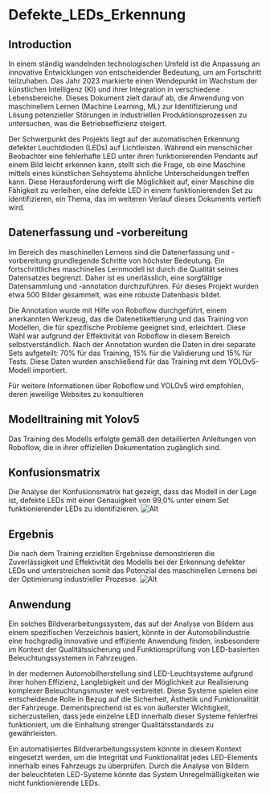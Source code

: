 # Defekte_LEDs_Erkennung

## Introduction

In einem ständig wandelnden technologischen Umfeld ist die Anpassung an innovative Entwicklungen von entscheidender Bedeutung, um am Fortschritt teilzuhaben. Das Jahr 2023 markierte einen Wendepunkt im Wachstum der künstlichen Intelligenz (KI) und ihrer Integration in verschiedene Lebensbereiche. Dieses Dokument zielt darauf ab, die Anwendung von maschinellem Lernen (Machine Learning, ML) zur Identifizierung und Lösung potenzieller Störungen in industriellen Produktionsprozessen zu untersuchen, was die Betriebseffizienz steigert.

Der Schwerpunkt des Projekts liegt auf der automatischen Erkennung defekter Leuchtdioden (LEDs) auf Lichtleisten. Während ein menschlicher Beobachter eine fehlerhafte LED unter ihren funktionierenden Pendants auf einem Bild leicht erkennen kann, stellt sich die Frage, ob eine Maschine mittels eines künstlichen Sehsystems ähnliche Unterscheidungen treffen kann. Diese Herausforderung wirft die Möglichkeit auf, einer Maschine die Fähigkeit zu verleihen, eine defekte LED in einem funktionierenden Set zu identifizieren, ein Thema, das im weiteren Verlauf dieses Dokuments vertieft wird.


## Datenerfassung und -vorbereitung

Im Bereich des maschinellen Lernens sind die Datenerfassung und -vorbereitung grundlegende Schritte von höchster Bedeutung. Ein fortschrittliches maschinelles Lernmodell ist durch die Qualität seines Datensatzes begrenzt. Daher ist es unerlässlich, eine sorgfältige Datensammlung und -annotation durchzuführen. Für dieses Projekt wurden etwa 500 Bilder gesammelt, was eine robuste Datenbasis bildet.

Die Annotation wurde mit Hilfe von Roboflow durchgeführt, einem anerkannten Werkzeug, das die Datenetikettierung und das Training von Modellen, die für spezifische Probleme geeignet sind, erleichtert. Diese Wahl war aufgrund der Effektivität von Roboflow in diesem Bereich selbstverständlich. Nach der Annotation wurden die Daten in drei separate Sets aufgeteilt: 70\% für das Training, 15\% für die Validierung und 15\% für Tests. Diese Daten wurden anschließend für das Training mit dem YOLOv5-Modell importiert.

Für weitere Informationen über Roboflow und YOLOv5 wird empfohlen, deren jeweilige Websites zu konsultieren

## Modelltraining mit Yolov5

Das Training des Modells erfolgte gemäß den detaillierten Anleitungen von Roboflow, die in ihrer offiziellen Dokumentation zugänglich sind. 

## Konfusionsmatrix
Die Analyse der Konfusionsmatrix hat gezeigt, dass das Modell in der Lage ist, defekte LEDs mit einer Genauigkeit von 99,0\% unter einem Set funktionierender LEDs zu identifizieren.
![Alt](https://github.com/ange-nguetsop/Defekte_LEDs_Recognition/blob/main/ConfusionMatrixLED.png)

## Ergebnis 
Die nach dem Training erzielten Ergebnisse demonstrieren die Zuverlässigkeit und Effektivität des Modells bei der Erkennung defekter LEDs und unterstreichen somit das Potenzial des maschinellen Lernens bei der Optimierung industrieller Prozesse.
![Alt](https://github.com/ange-nguetsop/Defekte_LEDs_Recognition/blob/main/Result.png)

## Anwendung
Ein solches Bildverarbeitungssystem, das auf der Analyse von Bildern aus einem spezifischen Verzeichnis basiert, könnte in der Automobilindustrie eine hochgradig innovative und effiziente Anwendung finden, insbesondere im Kontext der Qualitätssicherung und Funktionsprüfung von LED-basierten Beleuchtungssystemen in Fahrzeugen.

In der modernen Automobilherstellung sind LED-Leuchtsysteme aufgrund ihrer hohen Effizienz, Langlebigkeit und der Möglichkeit zur Realisierung komplexer Beleuchtungsmuster weit verbreitet. Diese Systeme spielen eine entscheidende Rolle in Bezug auf die Sicherheit, Ästhetik und Funktionalität der Fahrzeuge. Dementsprechend ist es von äußerster Wichtigkeit, sicherzustellen, dass jede einzelne LED innerhalb dieser Systeme fehlerfrei funktioniert, um die Einhaltung strenger Qualitätsstandards zu gewährleisten.

Ein automatisiertes Bildverarbeitungssystem könnte in diesem Kontext eingesetzt werden, um die Integrität und Funktionalität jedes LED-Elements innerhalb eines Fahrzeugs zu überprüfen. Durch die Analyse von Bildern der beleuchteten LED-Systeme könnte das System Unregelmäßigkeiten wie nicht funktionierende LEDs. 
